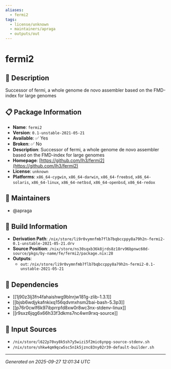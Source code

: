 ```yaml
---
aliases:
  - fermi2
tags:
  - license/unknown
  - maintainers/apraga
  - outputs/out
---
```


# fermi2

## 📝 Description

Successor of fermi, a whole genome de novo assembler based on the FMD-index for large genomes

## 📋 Package Information

- **Name**: `fermi2`
- **Version**: `0.1-unstable-2021-05-21`
- **Available**: ✅ Yes
- **Broken**: ✅ No
- **Description**: Successor of fermi, a whole genome de novo assembler based on the FMD-index for large genomes
- **Homepage**: [https://github.com/lh3/fermi2](https://github.com/lh3/fermi2)
- **License**: `unknown`
- **Platforms**: `x86_64-cygwin`, `x86_64-darwin`, `x86_64-freebsd`, `x86_64-solaris`, `x86_64-linux`, `x86_64-netbsd`, `x86_64-openbsd`, `x86_64-redox`
## 👥 Maintainers

- @apraga


## 🔧 Build Information

- **Derivation Path**: `/nix/store/li9r0vymnfmb7flb7bqbccppy8a79h2n-fermi2-0.1-unstable-2021-05-21.drv`
- **Source Position**: `/nix/store/ns30sqxb36k8jrds8z18rv96bpnwc60d-source/pkgs/by-name/fe/fermi2/package.nix:28`
- **Outputs**:
  - `out`:  `/nix/store/li9r0vymnfmb7flb7bqbccppy8a79h2n-fermi2-0.1-unstable-2021-05-21`

## 🔗 Dependencies

- [[1j90z3lj3fn4fahaishwg9blnrjw181g-zlib-1.3.1]]
- [[bjsb6wdjykafnkixq156qdvmxhsm2bai-bash-5.3p3]]
- [[p76r0cwlf6k97ibprrpfd8xw0r8wc3nx-stdenv-linux]]
- [[r9sxz6jqg6x66h33f3dkms7nc4wn9rxq-source]]

## 📁 Input Sources

- `/nix/store/l622p70vy8k5sh7y5wizi5f2mic6ynpg-source-stdenv.sh`
- `/nix/store/shkw4qm9qcw5sc5n1k5jznc83ny02r39-default-builder.sh`

---
*Generated on 2025-09-27 12:01:34 UTC*
